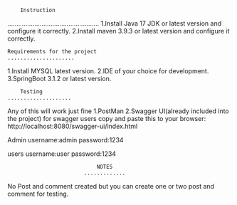 		Instruction 
...................................................
1.Install Java 17 JDK  or latest version and configure it correctly.
2.Install maven 3.9.3 or latest version and configure it correctly.

	Requirements for the project
	.....................
1.Install MYSQL latest version.
2.IDE of your choice for development.
3.SpringBoot 3.1.2 or latest version.


		Testing
	....................
Any of this will work just fine
1.PostMan 
2.Swagger UI(already included into the project) 
for swagger users copy and paste this to your browser: http://localhost:8080/swagger-ui/index.html



Admin
username:admin
password:1234

users
username:user
password:1234





								NOTES
							.............
No Post and comment created but you can create one or two  post and comment for testing.





